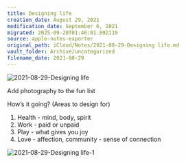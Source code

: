 ```yaml
---
title: Designing life
creation_date: August 29, 2021
modification_date: September 6, 2021
migrated: 2025-09-20T01:46:01.892119
source: apple-notes-exporter
original_path: iCloud/Notes/2021-08-29-Designing life.md
vault_folder: Archive/uncategorized
filename_date: 2021-08-29
---
```



![2021-08-29-Designing life](images/2021-08-29-Designing%20life.png)

Add photography to the fun list

How’s it going? (Areas to design for)
1. Health - mind, body, spirit 
2. Work - paid or unpaid 
3. Play - what gives you joy
4. Love - affection, community - sense of connection 

![2021-08-29-Designing life-1](images/2021-08-29-Designing%20life-1.png)
